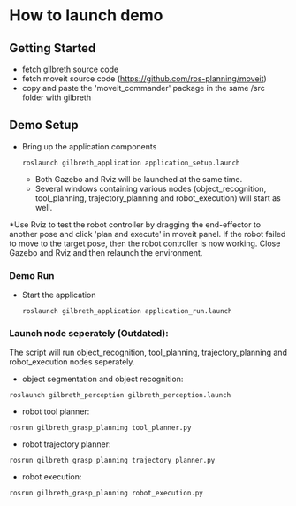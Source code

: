 # How to launch demo
## Getting Started
- fetch gilbreth source code
- fetch moveit source code (https://github.com/ros-planning/moveit)
- copy and paste the 'moveit_commander' package in the same /src folder with gilbreth

## Demo Setup
- Bring up the application components
  ```
  roslaunch gilbreth_application application_setup.launch
  ```
  - Both Gazebo and Rviz will be launched at the same time. 
  - Several windows containing various nodes (object_recognition, tool_planning, trajectory_planning and robot_execution) will start as well.

*Use Rviz to test the robot controller by dragging the end-effector to another pose and click 'plan and execute' in moveit panel.
If the robot failed to move to the target pose, then the robot controller is now working. 
Close Gazebo and Rviz and then relaunch the environment.

### Demo Run

- Start the application
  ```
  roslaunch gilbreth_application application_run.launch
  ```

### Launch node seperately (Outdated):

The script will run object_recognition, tool_planning, trajectory_planning and robot_execution nodes seperately.

- object segmentation and object recognition:
```
roslaunch gilbreth_perception gilbreth_perception.launch
```
- robot tool planner:
```
rosrun gilbreth_grasp_planning tool_planner.py
```
- robot trajectory planner:
```
rosrun gilbreth_grasp_planning trajectory_planner.py
```
- robot execution:
```
rosrun gilbreth_grasp_planning robot_execution.py
```
